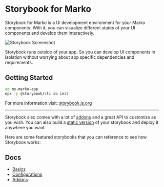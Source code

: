 # Storybook for Marko

Storybook for Marko is a UI development environment for your Marko components.
With it, you can visualize different states of your UI components and develop them interactively.

![Storybook Screenshot](https://github.com/storybooks/storybook/blob/master/media/storybook-intro.gif)

Storybook runs outside of your app.
So you can develop UI components in isolation without worrying about app specific dependencies and requirements.

## Getting Started

```sh
cd my-marko-app
npx -p @storybook/cli sb init
```

For more information visit: [storybook.js.org](https://storybook.js.org)

---

Storybook also comes with a lot of [addons](https://storybook.js.org/addons/introduction) and a great API to customize as you wish.
You can also build a [static version](https://storybook.js.org/basics/exporting-storybook) of your storybook and deploy it anywhere you want.

Here are some featured storybooks that you can reference to see how Storybook works:

## Docs

- [Basics](https://storybook.js.org/basics/introduction)
- [Configurations](https://storybook.js.org/configurations/default-config)
- [Addons](https://storybook.js.org/addons/introduction)
